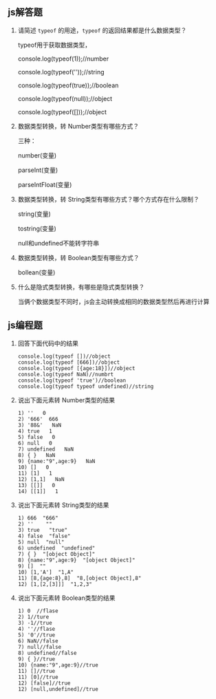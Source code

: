 ## js解答题

1. 请简述 `typeof` 的用途，`typeof` 的返回结果都是什么数据类型？

   typeof用于获取数据类型，

   console.log(typeof(1));//number

   console.log(typeof(''));//string

   console.log(typeof(true));//boolean

   console.log(typeof(null));//object

   console.log(typeof([]));//object

   

2. 数据类型转换，转 Number类型有哪些方式？

   三种：

   number(变量)

   parseInt(变量)

   parseIntFloat(变量)

   

3. 数据类型转换，转 String类型有哪些方式？哪个方式存在什么限制？

   string(变量)

   tostring(变量)

   null和undefined不能转字符串

4. 数据类型转换，转 Boolean类型有哪些方式？

   bollean(变量)

5. 什么是隐式类型转换，有哪些是隐式类型转换？

   当俩个数据类型不同时，js会主动转换成相同的数据类型然后再进行计算

## js编程题

1. 回答下面代码中的结果

   ```
   console.log(typeof [])//object
   console.log(typeof [666])//object
   console.log(typeof [{age:18}])//object
   console.log(typeof NaN)//numbrt
   console.log(typeof 'true')//boolean
   console.log(typeof typeof undefined)//string
   ```

2. 说出下面元素转 Number类型的结果

   ```
   1) ''   0
   2) '666'  666  
   3) '88&'   NaN
   4) true   1
   5) false   0
   6) null   0
   7) undefined   NaN
   8) { }   NaN
   9) {name:"9",age:9}   NaN
   10) []   0
   11) [1]   1
   12) [1,1]   NaN
   13) [[]]   0
   14) [[1]]   1
   ```

3. 说出下面元素转 String类型的结果

   ```
   1) 666  "666"
   2) ''    ""
   3) true   "true"
   4) false  "false"
   5) null  "null"
   6) undefined  "undefined"
   7) { }  "[object Object]"
   8) {name:"9",age:9}  "[object Object]"
   9) []  ""
   10) [1,'A']  "1,A"
   11) [8,{age:8},8]  "8,[object Object],8"
   12) [1,[2,[3]]]  "1,2,3"
   ```

4. 说出下面元素转 Boolean类型的结果

   ```
   1) 0  //flase
   2) 1//ture
   3) -1//true
   4) ''//flase
   5) '0'//true
   6) NaN//false
   7) null//false
   8) undefined//false
   9) { }//true
   10) {name:"9",age:9}//true
   11) []//true
   11) [0]//true
   12) [false]//true
   12) [null,undefined]//true
   ```